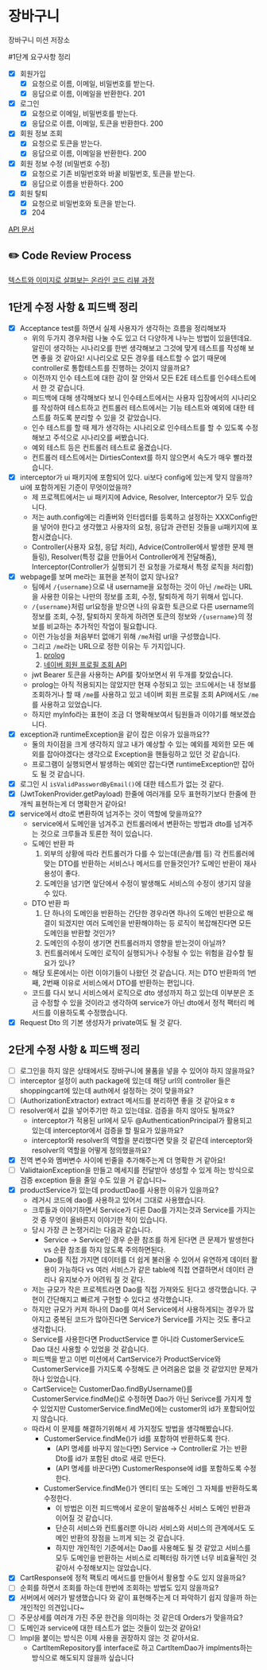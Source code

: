 # 장바구니
장바구니 미션 저장소

#1단계 요구사항 정리

- [x] 회원가입
  - [x] 요청으로 이름, 이메일, 비밀번호를 받는다.
  - [x] 응답으로 이름, 이메일을 반환한다. 201
- [x] 로그인
  - [x] 요청으로 이메일, 비밀번호를 받는다.
  - [x] 응답으로 이름, 이메일, 토큰을 반환한다. 200
- [x] 회원 정보 조회
  - [x] 요청으로 토큰을 받는다.
  - [x] 응답으로 이름, 이메일을 반환한다. 200
- [x] 회원 정보 수정 (비밀번호 수정)
  - [x] 요청으로 기존 비밀번호와 바꿀 비밀번호, 토큰을 받는다.
  - [x] 응답으로 이름을 반환하다. 200
- [x] 회원 탈퇴
  - [x] 요청으로 비밀번호와 토큰을 받는다.
  - [x] 204

[API 문서](https://www.notion.so/brorae/1-API-c10e17f6fdc940bbb2379ec7e07b1cb4)
## ✏️ Code Review Process
[텍스트와 이미지로 살펴보는 온라인 코드 리뷰 과정](https://github.com/next-step/nextstep-docs/tree/master/codereview)

## 1단게 수정 사항 & 피드백 정리

- [x] Acceptance test를 하면서 실제 사용자가 생각하는 흐름을 정리해보자
  - 위의 두가지 경우처럼 나눌 수도 있고 더 다양하게 나누는 방법이 있을텐데요.
    알린이 생각하는 시나리오를 한번 생각해보고 그것에 맞게 테스트를 작성해 보면 좋을 것 같아요!
    시나리오로 모든 경우를 테스트할 수 없기 때문에 controller로 통합테스트를 진행하는 것이지 않을까요?
  - 이전까지 인수 테스트에 대한 감이 잘 안와서 모든 E2E 테스트를 인수테스트에서 한 것 같습니다.
  - 피드백에 대해 생각해보다 보니 인수테스트에서는 사용자 입장에서의 시나리오를 작성하여 테스트하고 컨트롤러 테스트에서는 기능 테스트와 예외에 대한 테스트를 하도록 분리할 수 있을 것 같았습니다.
  - 인수 테스트를 할 때 제가 생각하는 시나리오로 인수테스트를 할 수 있도록 수정해보고 주석으로 시나리오를 써봤습니다.
  - 예외 테스트 등은 컨트롤러 테스트로 옮겼습니다.
  - 컨트롤러 테스트에서는 DirtiesContext를 하지 않으면서 속도가 매우 빨라졌습니다.
- [x] interceptor가 ui 패키지에 포함되어 있다. ui보다 config에 있는게 맞지 않을까? ui에 포함하게된 기준이 무엇이었을까?
  - 제 프로젝트에서는 ui 패키지에 Advice, Resolver, Interceptor가 모두 있습니다.
  - 저는 auth.config에는 리졸버와 인터셉터를 등록하고 설정하는 XXXConfig만을 넣어야 한다고 생각했고 사용자의 요청, 응답과 관련된 것들을 ui패키지에 포함시켰습니다.
  - Controller(사용자 요청, 응답 처리), Advice(Controller에서 발생한 문제 핸들링), Resolver(특정 값을 만들어서 Controller에게 전달해줌), Interceptor(Controller가 실행되기 전 요청을 가로채서 특정 로직을 처리함)
- [x] webpage를 보며 me라는 표현을 본적이 없지 않나요?
  - 팀에서 `/{username}`으로 내 username을 요청하는 것이 아닌 `/me`라는 URL을 사용한 이유는 나만의 정보를 조회, 수정, 탈퇴하게 하기 위해서 입니다.
  - `/{username}`처럼 url요청을 받으면 나의 유효한 토큰으로 다른 username의 정보를 조회, 수정, 탈퇴하지 못하게 하려면 토큰의 정보와 `/{username}`의 정보를 비교하는 추가적인 작업이 필요합니다.
  - 이런 가능성을 처음부터 없애기 위해 `/me`처럼 url을 구성했습니다.
  - 그리고 `/me`라는 URL으로 정한 이유는 두 가지입니다.
    1. [prolog](https://github.com/woowacourse/prolog)
    2. [네이버 회원 프로필 조회 API](https://developers.naver.com/docs/login/profile/profile.md)
  - jwt Bearer 토큰을 사용하는 API를 찾아보면서 위 두개를 찾았습니다.
  - prolog는 아직 적용되지는 않았지만 현재 수정되고 있는 코드에서는 내 정보를 조회하거나 할 때 `/me`를 사용하고 있고 네이버 회원 프로필 조회 API에서도 `/me`를 사용하고 있었습니다. 
  - 하지만 myInfo라는 표현이 조금 더 명확해보여서 팀원들과 이야기를 해보겠습니다.
- [x] exception과 runtimeException을 같이 잡은 이유가 있을까요??
  - 둘의 차이점을 크게 생각하지 않고 내가 예상할 수 있는 예외를 제외한 모든 예외를 잡아야겠다는 생각으로 Exception을 핸들링하고 있던 것 같습니다.
  - 프로그램이 실행되면서 발생하는 예외만 잡는다면 runtimeException만 잡아도 될 것 같습니다.
- [x] 로그인 시 `isValidPasswordByEmail()`에 대한 테스트가 없는 것 같다.
- [x] (JwtTokenProvider.getPayload) 한줄에 여러개를 모두 표현하기보다 한줄에 한개씩 표현하는게 더 명확한거 같아요!
- [x] service에서 dto로 변환하여 넘겨주는 것이 역할에 맞을까요??
  - service에서 도메인을 넘겨주고 컨트롤러에서 변환하는 방법과 dto를 넘겨주는 것으로 크루들과 토론한 적이 있습니다. 
  - 도메인 반환 파
    1. 외부의 상황에 따라 컨트롤러가 다를 수 있는데(콘솔/웹 등) 각 컨트롤러에 맞는 DTO를 반환하는 서비스나 메서드를 만들것인가? 도메인 반환이 재사용성이 좋다.
    2. 도메인을 넘기면 앞단에서 수정이 발생해도 서비스의 수정이 생기지 않을 수 있다.
  - DTO 반환 파
    1. 단 하나의 도메인을 반환하는 간단한 경우라면 하나의 도메인 반환으로 해결이 되겠지만 여러 도메인을 반환해야하는 등 로직이 복잡해진다면 모든 도메인을 반환할 것인가?
    2. 도메인의 수정이 생기면 컨트롤러까지 영향을 받는것이 아닐까?
    3. 컨트롤러에서 도메인 로직이 실행되거나 수정될 수 있는 위험을 감수할 필요가 있나?
  - 해당 토론에서는 이런 이야기들이 나왔던 것 같습니다. 저는 DTO 반환파의 1번째, 2번째 이유로 서비스에서 DTO를 반환하는 편입니다.
  - 코드를 다시 보니 서비스에서 로직으로 dto 생성까지 하고 있는데 이부분은 조금 수정할 수 있을 것이라고 생각하여 service가 아닌 dto에서 정적 팩터리 메서드를 이용하도록 수정했습니다.
- [x] Request Dto 의 기본 생성자가 private여도 될 것 같다.

## 2단게 수정 사항 & 피드백 정리

- [ ] 로그인을 하지 않은 상태에서도 장바구니에 물품을 넣을 수 있어야 하지 않을까요?
- [ ] interceptor 설정이 auth package에 있는데 해당 url의 controller 들은 shoppingcart에 있는데 auth에서 설정하는 것이 맞을까요?
- [ ] (AuthorizationExtractor) extract 메서드를 분리하면 좋을 것 같아요ㅎㅎ
- [ ] resolver에서 값을 넣어주기만 하고 있는데요. 검증을 하지 않아도 될까요? 
  - interceptor가 적용된 url에서 모두 @AuthenticationPrincipal가 활용되고 있는데 interceptor에서 검증을 할 필요가 있을까요? 
  - interceptor와 resolver의 역할을 분리했다면 맞을 것 같은데 interceptor와 resolver의 역할을 어떻게 정의했을까요?
- [x] 전역 변수와 멤버변수 사이에 빈줄을 추가해주는게 더 명확한 거 같아요!
- [ ] ValidtaionException을 만들고 메세지를 전달받아 생성할 수 있게 하는 방식으로 검증 exception 들을 줄일 수도 있을 거 같습니다~
- [x] productService가 있는데 productDao를 사용한 이유가 있을까요?
  - 레거시 코드에 dao를 사용하고 있어서 그대로 사용했습니다.
  - 크루들과 이야기하면서 Service가 다른 Dao를 가지는것과 Service를 가지는 것 중 무엇이 올바른지 이야기한 적이 있습니다.
  - 당시 가장 큰 논쟁거리는 다음과 같습니다.
    - Service -> Service인 경우 순환 참조를 하게 된다면 큰 문제가 발생한다 vs 순환 참조를 하지 않도록 주의하면된다.
    - Dao를 직접 가지면 데이터를 더 쉽게 불러올 수 있어서 유연하게 데이터 활용이 가능하다 vs 여러 서비스가 같은 table에 직접 연결하면서 데이터 관리나 유지보수가 어려워 질 것 같다.
  - 저는 규모가 작은 프로젝트라면 Dao를 직접 가져와도 된다고 생각했습니다. 구현이 간단해지고 빠르게 구현할 수 있다고 생각했습니다.
  - 하지만 규모가 커져 하나의 Dao를 여서 Service에서 사용하게되는 경우가 많아지고 중복된 코드가 많아진다면 Service가 Service를 가지는 것도 좋다고 생각합니다.
  - Service를 사용한다면 ProductService 뿐 아니라 CustomerService도 Dao 대신 사용할 수 있었을 것 같습니다.
  - 피드백을 받고 이번 미션에서 CartService가 ProductService와 CustomerService를 가지도록 수정해도 큰 어려움은 없을 것 같았지만 문제가 하나 있었습니다.
  - CartService는 CustomerDao.findByUsername()를 CustomerService.findMe()로 수정하면 Dao가 아닌 Serivce를 가지게 할 수 있었지만 CustomerService.findMe()에는 customer의 id가 포함되어있지 않습니다.
  - 따라서 이 문제를 해결하기위해서 세 가지정도 방법을 생각해봤습니다.
    - CustomerService.findMe()가 id를 포함하여 반환하도록 한다.
      - (API 명세를 바꾸지 않는다면) Service -> Controller로 가는 반환 Dto를 id가 포함된 dto로 새로 만든다.
      - (API 명세를 바꾼다면) CustomerResponse에 id를 포함하도록 수정한다.
    - CustomerService.findMe()가 엔티티 또는 도메인 그 자체를 반환하도록 수정한다.
      - 이 방법은 이전 피드백에서 로운이 말씀해주신 서비스 도메인 반환과 이어질 것 같습니다. 
      - 단순히 서비스와 컨트롤러뿐 아니라 서비스와 서비스의 관계에서도 도메인 반환의 장점을 느끼게 되는 것 같습니다.
      - 하지만 개인적인 기준에서는 Dao를 사용해도 될 것 같았고 서비스를 모두 도메인을 반환하는 서비스로 리펙터링 하기엔 너무 비효율적인 것 같아서 수정해보지는 않았습니다.
- [x] CartResponse에 정적 팩토리 메서드를 만들어서 활용할 수도 있지 않을까요?
- [ ] 순회를 하면서 조회를 하는데 한번에 조회하는 방법도 있지 않을까요?
- [x] 서버에서 에러가 발생했습니다 와 같이 표현해주는게 더 파악하기 쉽지 않을까 하는 개인적인 의견입니다~
- [ ] 주문상세를 여러개 가진 주문 한건을 의미하는 것 같은데 Orders가 맞을까요?
- [ ] 도메인과 service에 대한 테스트가 없는 것들이 있는것 같아요!
- [ ] Impl을 붙이는 방식은 이제 사용을 권장하지 않는 것 같아서요. 
  - CartItemRepository를 interface로 하고 CartItemDao가 implments하는 방식으로 해도되지 않을까 싶습니다
